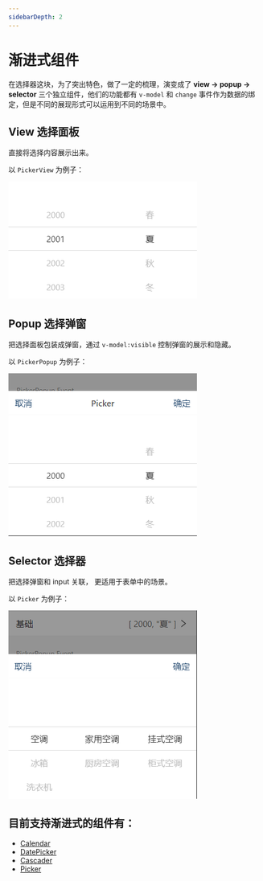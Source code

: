 ```yaml
---
sidebarDepth: 2
---
```


# 渐进式组件

在选择器这块，为了突出特色，做了一定的梳理，演变成了 **view -> popup -> selector** 三个独立组件，他们的功能都有 `v-model` 和 `change` 事件作为数据的绑定，但是不同的展现形式可以运用到不同的场景中。

## View 选择面板

直接将选择内容展示出来。

以 `PickerView` 为例子：

![p-1.png](./assets/p-1.png)

## Popup 选择弹窗

把选择面板包装成弹窗，通过 `v-model:visible` 控制弹窗的展示和隐藏。

以 `PickerPopup` 为例子：

![p-2.png](./assets/p-2.png)

## Selector 选择器

把选择弹窗和 input 关联， 更适用于表单中的场景。

以 `Picker` 为例子：

![p-3.png](./assets/p-3.png)

## 目前支持渐进式的组件有：

- [Calendar](../components/Calendar.md)
- [DatePicker](../components/DatePicker.md)
- [Cascader](../components/Cascader.md)
- [Picker](../components/Picker.md)

